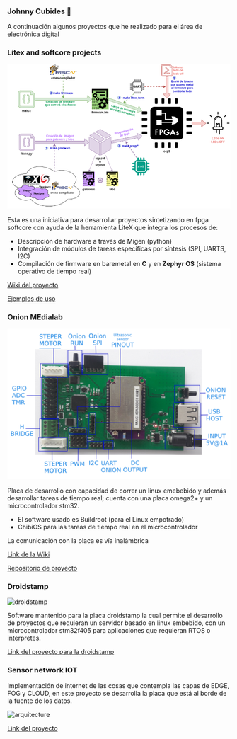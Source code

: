 ### Johnny Cubides 👋

A continuación algunos proyectos que he realizado
para el área de electrónica digital

### Litex and softcore projects
![litex](https://github.com/unal-digital-electronic/litex-and-softcore-projects/raw/master/cl-5a-75e-project-example/litex-vexriscv-blink/img/litex-vexriscv-colorlight5a-75e.png)

Esta es una iniciativa para desarrollar proyectos sintetizando en fpga
softcore con ayuda de la herramienta LiteX que integra los procesos de:

* Descripción de hardware a través de Migen (python)
* Integración de módulos de tareas específicas por síntesis (SPI, UARTS, I2C)
* Compilación de firmware en baremetal en **C** y en **Zephyr OS** (sistema operativo de tiempo real)

[Wiki del proyecto](https://github.com/unal-digital-electronic/litex-and-softcore-projects/wiki/Hola-mundo-ColorLight-5A-75E)

[Ejemplos de uso](https://gitlab.com/johnnycubides/litex-examples)


### Onion MEdialab

![onion medialab](https://raw.githubusercontent.com/johnnycubides/onion-medialab/master/docs/images/onion-medialab/medialab_general_labels.jpg)


Placa de desarrollo con capacidad de correr un linux emebebido y además desarrollar tareas de tiempo real;
cuenta con una placa omega2+ y un microcontrolador stm32.

* El software usado es Buildroot (para el Linux empotrado)
* ChibiOS para las tareas de tiempo real en el microcontrolador

La comunicación con la placa es vía inalámbrica

[Link de la Wiki](https://www.pagehub.org/johnnycubides/onion-medialab/Main)

[Repositorio de proyecto](https://www.pagehub.org/johnnycubides/onion-medialab/Main)

### Droidstamp

![droidstamp](https://gitlab.com/johnnycubides/droidstamp/-/raw/master/droidstamp.png)

Software mantenido para la placa droidstamp la cual permite el desarrollo de proyectos que requieran un servidor basado en linux embebido,
con un microcontrolador stm32f405 para aplicaciones que requieran RTOS o interpretes.

[Link del proyecto para la droidstamp](https://gitlab.com/johnnycubides/droidstamp)

### Sensor network IOT

Implementación de internet de las cosas que contempla las capas de EDGE, FOG y CLOUD, en este proyecto se
desarrolla la placa que está al borde de la fuente de los datos.

![arquitecture](https://gitlab.com/johnnycubides/sensor-network-iot/-/raw/master/architecture.png)

[Link del proyecto](https://gitlab.com/johnnycubides/sensor-network-iot)


<!--
**johnnycubides/johnnycubides** is a ✨ _special_ ✨ repository because its `README.md` (this file) appears on your GitHub profile.

Here are some ideas to get you started:

- 🔭 I’m currently working on ...
- 🌱 I’m currently learning ...
- 👯 I’m looking to collaborate on ...
- 🤔 I’m looking for help with ...
- 💬 Ask me about ...
- 📫 How to reach me: ...
- 😄 Pronouns: ...
- ⚡ Fun fact: ...
-->
